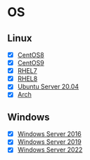 # OS

## Linux
- [x] [CentOS8](https://github.com/thetaru/memorandum/tree/master/OS/Linux/CentOS8)
- [x] [CentOS9](https://github.com/thetaru/memorandum/tree/master/OS/Linux/CentOS9)
- [x] [RHEL7](https://github.com/thetaru/memorandum/tree/master/OS/Linux/RHEL7)
- [x] [RHEL8](https://github.com/thetaru/memorandum/tree/master/OS/Linux/RHEL8)
- [x] [Ubuntu Server 20.04](https://github.com/thetaru/memorandum/tree/master/OS/Linux/Ubuntu_Server_20.04)
- [x] [Arch](https://github.com/thetaru/memorandum/tree/master/OS/Linux/Arch)

## Windows
- [x] [Windows Server 2016](https://github.com/thetaru/memorandum/tree/master/OS/Windows/Windows%20Server%202016)
- [x] [Windows Server 2019](https://github.com/thetaru/memorandum/tree/master/OS/Windows/Windows%20Server%202019)
- [x] [Windows Server 2022](Windows/Windows_Server_2022)
